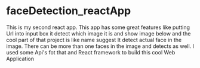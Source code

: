 # faceDetection_reactApp
This is my second react app. This app has some great features like putting Url into input box it detect which image it is and show image below and the cool part of that project is like name suggest It detect actual face in the image. There can be more than one faces in the image and detects as well. I used some Api's fot that and React framework to build this cool Web Application
